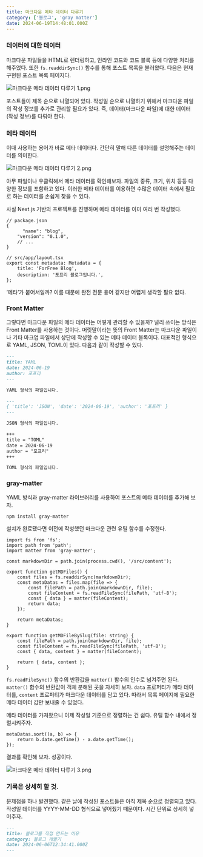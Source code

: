 ```yaml
---
title: 마크다운 메타 데이터 다루기
category: ['블로그', 'gray matter']
date: 2024-06-19T14:48:01.000Z
---
```


### 데이터에 대한 데이터

마크다운 파일들을 HTML로 렌더링하고, 인라인 코드와 코드 블록 등에 다양한 처리를 해주었다. 또한 `fs.readdirSync()` 함수를 통해 포스트 목록을 불러왔다. 다음은 현재 구현된 포스트 목록 페이지다.

![마크다운 메타 데이터 다루기 1.png](/image/마크다운%20메타%20데이터%20다루기%201.png)

포스트들이 제목 순으로 나열되어 있다. 작성일 순으로 나열하기 위해서 마크다운 파일의 작성 정보를 추가로 관리할 필요가 있다. 즉, 데이터(마크다운 파일)에 대한 데이터(작성 정보)를 다뤄야 한다.

### 메타 데이터

이때 사용하는 용어가 바로 메타 데이터다. 간단히 말해 다른 데이터를 설명해주는 데이터를 의미한다.

![마크다운 메타 데이터 다루기 2.png](/image/마크다운%20메타%20데이터%20다루기%202.png)

아무 파일이나 우클릭해서 메타 데이터를 확인해보자. 파일의 종류, 크기, 위치 등등 다양한 정보를 포함하고 있다. 이러한 메타 데이터를 이용하면 수많은 데이터 속에서 필요로 하는 데이터를 손쉽게 찾을 수 있다.

사실 Next.js 기반의 프로젝트를 진행하며 메타 데이터를 이미 여러 번 작성했다.

```tsx
// package.json
{
	  "name": "blog",
    "version": "0.1.0",
    // ...
}

// src/app/layout.tsx
export const metadata: Metadata = {
    title: 'ForFree Blog',
    description: '포프리 블로그입니다.',
};
```

‘메타’가 붙어서일까? 이름 때문에 완전 전문 용어 같지만 어렵게 생각할 필요 없다.

### Front Matter

그렇다면 마크다운 파일의 메타 데이터는 어떻게 관리할 수 있을까? 널리 쓰이는 방식은 Front Matter를 사용하는 것이다. 머릿말이라는 뜻의 Front Matter는 마크다운 파일이나 기타 마크업 파일에서 상단에 작성할 수 있는 메타 데이터 블록이다. 대표적인 형식으로 YAML, JSON, TOML이 있다. 다음과 같이 작성할 수 있다.

```md
---
title: YAML
date: 2024-06-19
author: 포프리
---

YAML 형식의 파일입니다.
```

```md
---
{ 'title': 'JSON', 'date': '2024-06-19', 'author': '포프리' }
---

JSON 형식의 파일입니다.
```

```md
+++
title = "TOML"
date = 2024-06-19
author = "포프리"
+++

TOML 형식의 파일입니다.
```

### gray-matter

YAML 방식과 gray-matter 라이브러리를 사용하여 포스트의 메타 데이터를 추가해 보자.

```shell
npm install gray-matter
```

설치가 완료됐다면 이전에 작성했던 마크다운 관련 유틸 함수를 수정한다.

```tsx
import fs from 'fs';
import path from 'path';
import matter from 'gray-matter';

const markdownDir = path.join(process.cwd(), '/src/content');

export function getMDFiles() {
    const files = fs.readdirSync(markdownDir);
    const metaDatas = files.map(file => {
        const filePath = path.join(markdownDir, file);
        const fileContent = fs.readFileSync(filePath, 'utf-8');
        const { data } = matter(fileContent);
        return data;
    });

    return metaDatas;
}

export function getMDFileBySlug(file: string) {
    const filePath = path.join(markdownDir, file);
    const fileContent = fs.readFileSync(filePath, 'utf-8');
    const { data, content } = matter(fileContent);

    return { data, content };
}
```

`fs.readFileSync()` 함수의 반환값을 `matter()` 함수의 인수로 넘겨주면 된다. `matter()` 함수의 반환값이 객체 분해된 곳을 자세히 보자. `data` 프로퍼티가 메타 데이터를, `content` 프로퍼티가 마크다운 데이터를 담고 있다. 따라서 목록 페이지에 필요한 메타 데이터 값만 보내줄 수 있었다.

메타 데이터를 가져왔으니 이제 작성일 기준으로 정렬하는 건 쉽다. 유틸 함수 내에서 정렬시켜주자.

```tsx
metaDatas.sort((a, b) => {
    return b.date.getTime() - a.date.getTime();
});
```

결과를 확인해 보자. 성공이다.

![마크다운 메타 데이터 다루기 3.png](/image/마크다운%20메타%20데이터%20다루기%203.png)

### 기록은 상세히 할 것.

문제점을 하나 발견했다. 같은 날에 작성된 포스트들은 아직 제목 순으로 정렬되고 있다. 작성일 데이터를 YYYY-MM-DD 형식으로 넣어줬기 때문이다. 시간 단위로 상세히 넣어주자.

```markdown
---
title: 블로그를 직접 만드는 이유
category: 블로그 개발기
date: 2024-06-06T12:34:41.000Z
---
```
